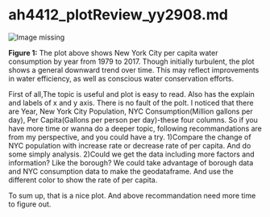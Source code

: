 # ah4412_plotReview_yy2908.md

![Image missing](water_plot.png)  

**Figure 1:** The plot above shows New York City per capita water consumption by year from 1979 to 2017. Though initially turbulent, the plot shows a general downward trend over time. This may reflect improvements in water efficiency, as well as conscious water conservation efforts.  


First of all,The topic is useful and plot is easy to read. Also has the explain and labels of x and y axis. There is no fault of the polt. 
I noticed that there are Year, New York City Population, NYC Consumption(Million gallons per day), Per Capita(Gallons per person per day)-these four columns. So if you have more time or wanna do a deeper topic, following recommandations are from my perspective, and you could have a try.
1)Compare the change of NYC population with increase rate or decrease rate of per capita. And do some simply analysis.
2)Could we get the data including more factors and information? Like the borough? We could take advantage of borough data and NYC consumption data to make the geodataframe. And use the different color to show the rate of per capita.

To sum up, that is a nice plot. And above recommandation need more time to figure out.
